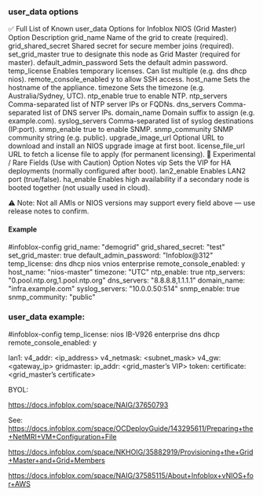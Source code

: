 ### user_data options

✅ Full List of Known user_data Options for Infoblox NIOS (Grid Master)
Option	Description
grid_name	Name of the grid to create (required).
grid_shared_secret	Shared secret for secure member joins (required).
set_grid_master	true to designate this node as Grid Master (required for master).
default_admin_password	Sets the default admin password.
temp_license	Enables temporary licenses. Can list multiple (e.g. dns dhcp nios).
remote_console_enabled	y to allow SSH access.
host_name	Sets the hostname of the appliance.
timezone	Sets the timezone (e.g. Australia/Sydney, UTC).
ntp_enable	true to enable NTP.
ntp_servers	Comma-separated list of NTP server IPs or FQDNs.
dns_servers	Comma-separated list of DNS server IPs.
domain_name	Domain suffix to assign (e.g. example.com).
syslog_servers	Comma-separated list of syslog destinations (IP:port).
snmp_enable	true to enable SNMP.
snmp_community	SNMP community string (e.g. public).
upgrade_image_url	Optional URL to download and install an NIOS upgrade image at first boot.
license_file_url	URL to fetch a license file to apply (for permanent licensing).
🧪 Experimental / Rare Fields (Use with Caution)
Option	Notes
vip	Sets the VIP for HA deployments (normally configured after boot).
lan2_enable	Enables LAN2 port (true/false).
ha_enable	Enables high availability if a secondary node is booted together (not usually used in cloud).

⚠️ Note: Not all AMIs or NIOS versions may support every field above — use release notes to confirm.

#### Example

#infoblox-config
grid_name: "demogrid"
grid_shared_secret: "test"
set_grid_master: true
default_admin_password: "Infoblox@312"
temp_license: dns dhcp nios vnios enterprise
remote_console_enabled: y
host_name: "nios-master"
timezone: "UTC"
ntp_enable: true
ntp_servers: "0.pool.ntp.org,1.pool.ntp.org"
dns_servers: "8.8.8.8,1.1.1.1"
domain_name: "infra.example.com"
syslog_servers: "10.0.0.50:514"
snmp_enable: true
snmp_community: "public"


### user_data example:


#infoblox-config
temp_license: nios IB-V926 enterprise dns dhcp
remote_console_enabled: y

lan1:
  v4_addr: <ip_address>
  v4_netmask: <subnet_mask>
  v4_gw: <gateway_ip>
gridmaster:
  ip_addr: <grid_master’s VIP>
  token: <join token>
  certificate: <grid_master’s certificate>

BYOL:

https://docs.infoblox.com/space/NAIG/37650793




  See: https://docs.infoblox.com/space/OCDeployGuide/143295611/Preparing+the+NetMRI+VM+Configuration+File

  https://docs.infoblox.com/space/NKHOIG/35882919/Provisioning+the+Grid+Master+and+Grid+Members

  https://docs.infoblox.com/space/NAIG/37585115/About+Infoblox+vNIOS+for+AWS